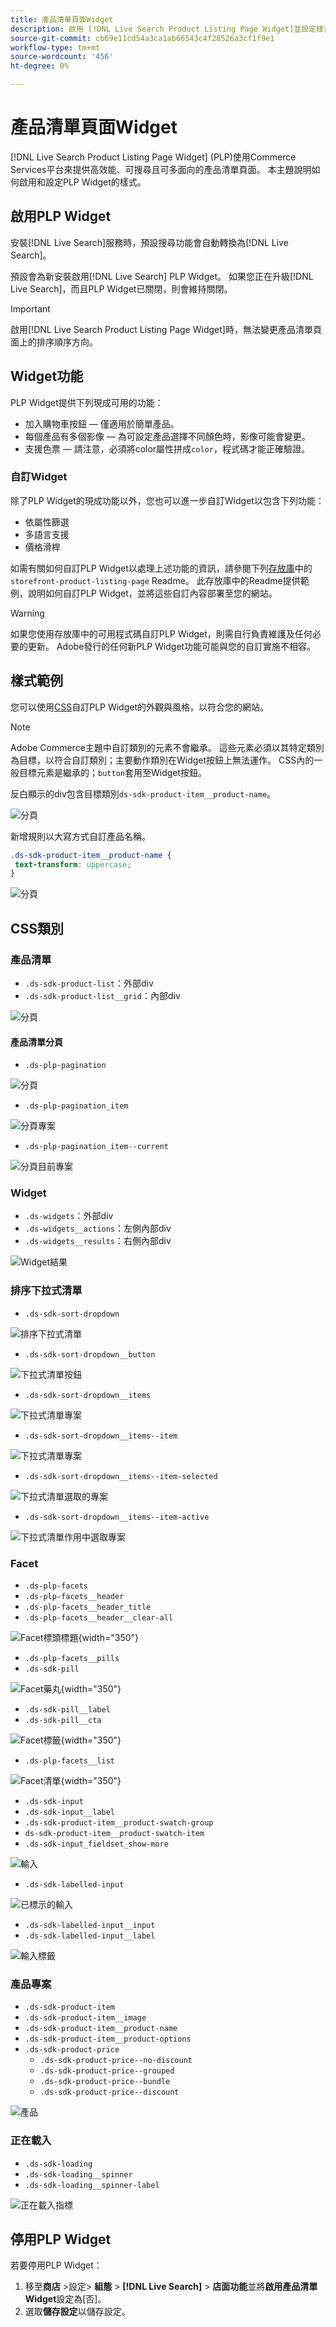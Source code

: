 ```yaml
---
title: 產品清單頁面Widget
description: 啟用 [!DNL Live Search Product Listing Page Widget]並設定樣式
source-git-commit: cb69e11cd54a3ca1ab66543c4f28526a3cf1f9e1
workflow-type: tm+mt
source-wordcount: '456'
ht-degree: 0%

---
```


# 產品清單頁面Widget

[!DNL Live Search Product Listing Page Widget] (PLP)使用Commerce Services平台來提供高效能、可搜尋且可多面向的產品清單頁面。 本主題說明如何啟用和設定PLP Widget的樣式。

## 啟用PLP Widget

安裝[!DNL Live Search]服務時，預設搜尋功能會自動轉換為[!DNL Live Search]。

預設會為新安裝啟用[!DNL Live Search] PLP Widget。 如果您正在升級[!DNL Live Search]，而且PLP Widget已關閉，則會維持關閉。

>[!IMPORTANT]
>
>啟用[!DNL Live Search Product Listing Page Widget]時，無法變更產品清單頁面上的排序順序方向。

## Widget功能

PLP Widget提供下列現成可用的功能：

- 加入購物車按鈕 — 僅適用於簡單產品。
- 每個產品有多個影像 — 為可設定產品選擇不同顏色時，影像可能會變更。
- 支援色票 — 請注意，必須將color屬性拼成`color`，程式碼才能正確驗證。

### 自訂Widget

除了PLP Widget的現成功能以外，您也可以進一步自訂Widget以包含下列功能：

- 依屬性篩選
- 多語言支援
- 價格滑桿

如需有關如何自訂PLP Widget以處理上述功能的資訊，請參閱下列[存放庫](https://github.com/adobe/storefront-product-listing-page/)中的`storefront-product-listing-page` Readme。 此存放庫中的Readme提供範例，說明如何自訂PLP Widget，並將這些自訂內容部署至您的網站。

>[!WARNING]
>
>如果您使用存放庫中的可用程式碼自訂PLP Widget，則需自行負責維護及任何必要的更新。 Adobe發行的任何新PLP Widget功能可能與您的自訂實施不相容。

## 樣式範例

您可以使用[CSS](https://developer.adobe.com/commerce/frontend-core/guide/css/)自訂PLP Widget的外觀與風格，以符合您的網站。

>[!NOTE]
>
>Adobe Commerce主題中自訂類別的元素不會繼承。 這些元素必須以其特定類別為目標，以符合自訂類別；主要動作類別在Widget按鈕上無法運作。 CSS內的一般目標元素是繼承的；`button`套用至Widget按鈕。

反白顯示的div包含目標類別`ds-sdk-product-item__product-name`。

![分頁](assets/plp-css-example.png)

新增規則以大寫方式自訂產品名稱。

```css
.ds-sdk-product-item__product-name {
 text-transform: uppercase;
}
```

![分頁](assets/plp-css-example-after.png)

## CSS類別

### 產品清單

- `.ds-sdk-product-list`：外部div
- `.ds-sdk-product-list__grid`：內部div

![分頁](assets/plp-css-product-list.png)

#### 產品清單分頁

- `.ds-plp-pagination`

![分頁](assets/plp-css-pagination.png)

- `.ds-plp-pagination_item`

![分頁專案](assets/plp-css-pagination-item.png)

- `.ds-plp-pagination_item--current`

![分頁目前專案](assets/plp-css-pagination-item-current.png)

### Widget

- `.ds-widgets`：外部div
- `.ds-widgets__actions`：左側內部div
- `.ds-widgets__results`：右側內部div

![Widget結果](assets/plp-css-widgets.png)

### 排序下拉式清單

- `.ds-sdk-sort-dropdown`

![排序下拉式清單](assets/plp-css-dropdown.png)

- `.ds-sdk-sort-dropdown__button`

![下拉式清單按鈕](assets/plp-css-dropdown-button.png)

- `.ds-sdk-sort-dropdown__items`

![下拉式清單專案](assets/plp-css-dropdown-items.png)

- `.ds-sdk-sort-dropdown__items--item`

![下拉式清單專案](assets/plp-css-dropdown-item.png)

- `.ds-sdk-sort-dropdown__items--item-selected`

![下拉式清單選取的專案](assets/plp-css-dropdown-selected.png)

- `.ds-sdk-sort-dropdown__items--item-active`

![下拉式清單作用中選取專案](assets/plp-css-dropdown-active.png)

### Facet

- `.ds-plp-facets`
- `.ds-plp-facets__header`
- `.ds-plp-facets__header_title`
- `.ds-plp-facets__header__clear-all`

![Facet標頭標題](assets/plp-css-facets-title-clear.png){width="350"}

- `.ds-plp-facets__pills`
- `.ds-sdk-pill`

![Facet藥丸](assets/plp-css-facets-pill.png){width="350"}

- `.ds-sdk-pill__label`
- `.ds-sdk-pill__cta`

![Facet標籤](assets/plp-css-pill-label-cta.png){width="350"}

- `.ds-plp-facets__list`

![Facet清單](assets/plp-css-facets-list.png){width="350"}

- `.ds-sdk-input`
- `.ds-sdk-input__label`
- `.ds-sdk-product-item__product-swatch-group`
- `ds-sdk-product-item__product-swatch-item`
- `.ds-sdk-input_fieldset_show-more`

![輸入](assets/plp-css-sdk-input.png)

- `.ds-sdk-labelled-input`

![已標示的輸入](assets/plp-css-labelled-input.png)

- `.ds-sdk-labelled-input__input`
- `.ds-sdk-labelled-input__label`

![輸入標籤](assets/plp-css-labelled-input-label.png)

### 產品專案

- `.ds-sdk-product-item`
- `.ds-sdk-product-item__image`
- `.ds-sdk-product-item__product-name`
- `.ds-sdk-product-item__product-options`
- `.ds-sdk-product-price`
   - `.ds-sdk-product-price--no-discount`
   - `.ds-sdk-product-price--grouped`
   - `.ds-sdk-product-price--bundle`
   - `.ds-sdk-product-price--discount`

![產品](assets/plp-css-product.png)

### 正在載入

- `.ds-sdk-loading`
- `.ds-sdk-loading__spinner`
- `.ds-sdk-loading__spinner-label`

![正在載入指標](assets/plp-css-loading.png)

## 停用PLP Widget

若要停用PLP Widget：

1. 移至&#x200B;**商店** >設定> **組態** > **[!DNL Live Search]** > **店面功能**&#x200B;並將&#x200B;**啟用產品清單Widget**&#x200B;設定為[否]。
1. 選取&#x200B;**儲存設定**&#x200B;以儲存設定。
